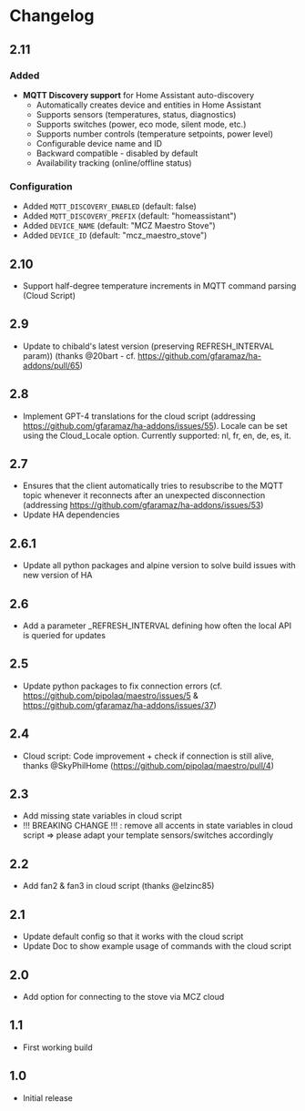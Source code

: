 # Changelog

## 2.11
### Added
- **MQTT Discovery support** for Home Assistant auto-discovery
  - Automatically creates device and entities in Home Assistant
  - Supports sensors (temperatures, status, diagnostics)
  - Supports switches (power, eco mode, silent mode, etc.)
  - Supports number controls (temperature setpoints, power level)
  - Configurable device name and ID
  - Backward compatible - disabled by default
  - Availability tracking (online/offline status)

### Configuration
- Added `MQTT_DISCOVERY_ENABLED` (default: false)
- Added `MQTT_DISCOVERY_PREFIX` (default: "homeassistant")
- Added `DEVICE_NAME` (default: "MCZ Maestro Stove")
- Added `DEVICE_ID` (default: "mcz_maestro_stove")

## 2.10

- Support half-degree temperature increments in MQTT command parsing (Cloud Script)

## 2.9

- Update to chibald's latest version (preserving REFRESH_INTERVAL param)) (thanks @20bart - cf. https://github.com/gfaramaz/ha-addons/pull/65)

## 2.8

- Implement GPT-4 translations for the cloud script (addressing https://github.com/gfaramaz/ha-addons/issues/55). Locale can be set using the Cloud_Locale option. Currently supported: nl, fr, en, de, es, it.

## 2.7

- Ensures that the client automatically tries to resubscribe to the MQTT topic whenever it reconnects after an unexpected disconnection (addressing https://github.com/gfaramaz/ha-addons/issues/53)
- Update HA dependencies

## 2.6.1

- Update all python packages and alpine version to solve build issues with new version of HA

## 2.6

- Add a parameter _REFRESH_INTERVAL defining how often the local API is queried for updates

## 2.5

- Update python packages to fix connection errors (cf. https://github.com/pipolaq/maestro/issues/5 & https://github.com/gfaramaz/ha-addons/issues/37)

## 2.4

- Cloud script: Code improvement + check if connection is still alive, thanks @SkyPhilHome (https://github.com/pipolaq/maestro/pull/4)

## 2.3

- Add missing state variables in cloud script
- !!! BREAKING CHANGE !!! : remove all accents in state variables in cloud script => please adapt your template sensors/switches accordingly

## 2.2

- Add fan2 & fan3 in cloud script (thanks @elzinc85)

## 2.1

- Update default config so that it works with the cloud script
- Update Doc to show example usage of commands with the cloud script

## 2.0

- Add option for connecting to the stove via MCZ cloud

## 1.1

- First working build

## 1.0

- Initial release
